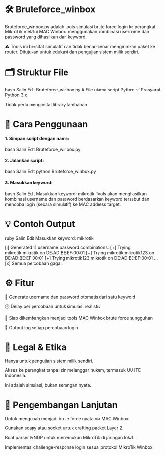 # 🛠️ Bruteforce_winbox
Bruteforce_winbox.py adalah tools simulasi brute force login ke perangkat MikroTik melalui MAC Winbox, menggunakan kombinasi username dan password yang dihasilkan dari keyword.

⚠️ Tools ini bersifat simulatif dan tidak benar-benar mengirimkan paket ke router. Ditujukan untuk edukasi dan pengujian sistem milik sendiri.

# 🗂️ Struktur File
bash
Salin
Edit
Bruteforce_winbox.py   # File utama script Python
✅ Prasyarat
Python 3.x

Tidak perlu menginstal library tambahan

# 🚀 Cara Penggunaan
#### 1. Simpan script dengan nama:
bash
Salin
Edit
Bruteforce_winbox.py
#### 2. Jalankan script:
bash
Salin
Edit
python Bruteforce_winbox.py
#### 3. Masukkan keyword:
bash
Salin
Edit
Masukkan keyword: mikrotik
Tools akan menghasilkan kombinasi username dan password berdasarkan keyword tersebut dan mencoba login (secara simulatif) ke MAC address target.

# 💡 Contoh Output
ruby
Salin
Edit
Masukkan keyword: mikrotik

[i] Generated 11 username:password combinations.
[+] Trying mikrotik:mikrotik on DE:AD:BE:EF:00:01
[+] Trying mikrotik:mikrotik123 on DE:AD:BE:EF:00:01
[+] Trying mikrotik123:mikrotik on DE:AD:BE:EF:00:01
...
[x] Semua percobaan gagal.
# ⚙️ Fitur
🔑 Generate username dan password otomatis dari satu keyword

🕗 Delay per percobaan untuk simulasi realistis

🧰 Siap dikembangkan menjadi tools MAC Winbox brute force sungguhan

💬 Output log setiap percobaan login

# 🔐 Legal & Etika
Hanya untuk pengujian sistem milik sendiri.

Akses ke perangkat tanpa izin melanggar hukum, termasuk UU ITE Indonesia.

Ini adalah simulasi, bukan serangan nyata.

# 🧩 Pengembangan Lanjutan
Untuk mengubah menjadi brute force nyata via MAC Winbox:

Gunakan scapy atau socket untuk crafting packet Layer 2.

Buat parser MNDP untuk menemukan MikroTik di jaringan lokal.

Implementasi challenge-response login sesuai protokol MikroTik Winbox.
